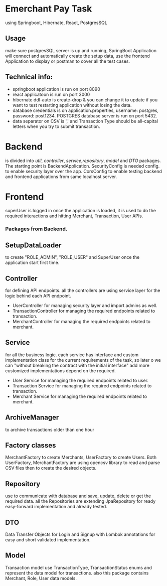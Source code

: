 # Emerchant Pay Task

using Springboot, Hibernate, React, PostgresSQL


## Usage
make sure postgresSQL server is up and running, SpringBoot Application will connect and automatically create the setup data, use the frontend Application to display or postman to cover all the test cases.

## Technical info:
 - springboot application is run on port 8090
 - react applicatoon is run on port 3000
 - hibernate ddl-auto is create-drop & you can change it to update if you want to test restarting application without losing the data.
 - database credentials is on application.properties, username: postgres, password: post1234. POSTGRES database server is run on port 5432.
 - data separator on CSV is ',' and  Transaction Type should be all-capital letters when you try to submit transaction.

# Backend
is divided into *util*, *controller*, *service*,*repository*, *model* and *DTO* packages. The starting point is BackendApplication. SecurityConfig is needed config. to enable security layer over the app. CorsConfig to enable testing backend and frontend applications from same localhost server.

# Frontend
superUser is logged in once the application is loaded, it is used to do the required interactions and hitting Merchant, Transaction, User APIs.

### Packages from Backend.

## SetupDataLoader

to create "ROLE_ADMIN", "ROLE_USER" and SuperUser once the application start first time.

## Controller
for defining API endpoints. all the controllers are using service layer for the logic behind each API endpoint. 
 - UserController for managing security layer and import admins as well.
 - TransactionController for managing the required endpoints related to transaction.
 - MerchantController for managing the required endpoints related to merchant.

## Service
for all the business logic. each service has interface and custom implementation class for the current requirements of the task, so later o we can "without breaking the contract with the initial interface" add more customized implementations depend on the required. 
 
 - User Service for managing the required endpoints related to user.
 - Transaction Service for managing the required endpoints related to transaction.
 - Merchant Service for managing the required endpoints related to merchant.



## ArchiveManager

to archive transactions older than one hour

## Factory classes
MerchantFactory to create Merchants, UserFactory to create Users.
Both UserFactory, MerchantFactory are using opencsv library to read and parse CSV files then to create the desired objects.

## Repository
use to communicate with database and save, update, delete or get the required data. all the Repositories are extending JpaRepository for ready easy-forward implementation and already tested.

## DTO
Data Transfer Objects for Login and Signup with Lombok annotations for easy and short validated implementation.

## Model
Transaction model use TransactionType, TransactionStatus enums and represent the data model for transactions.
also this package contains Merchant, Role, User data models.
